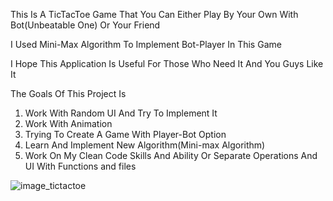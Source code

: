 This Is A TicTacToe Game That You Can Either Play By Your Own With Bot(Unbeatable One) Or Your Friend

I Used Mini-Max Algorithm To Implement Bot-Player In This Game 

I Hope This Application Is Useful For Those Who Need It
And You Guys Like It

The Goals Of This Project Is 

1. Work With Random UI And Try To Implement It 
2. Work With Animation
3. Trying To Create A Game With Player-Bot Option
4. Learn And Implement New Algorithm(Mini-max Algorithm)
5. Work On My Clean Code Skills And Ability Or Separate Operations And UI With Functions and files

![image_tictactoe](https://github.com/arsalanManavii/tic_tac_toe_ai/assets/141827056/0c1e3785-326d-4349-843e-968fb8f832c9)
